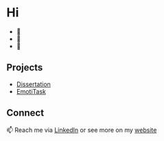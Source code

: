 # Hi

- 🔭 
- 🌱 
- 💬 

## Projects
- [Dissertation](https://github.com/)
- [EmotiTask](https://github.com/)

## Connect
📫 Reach me via [LinkedIn](https://linkedin.com/) or see more on my [website](https://zhanzakovab.github.io)
